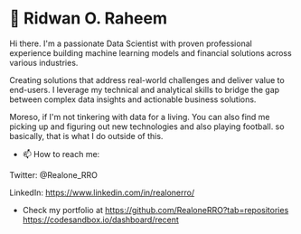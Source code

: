 # 🔭 Ridwan O. Raheem

Hi there. I'm a passionate Data Scientist with proven professional experience building machine learning models and financial solutions across various industries.

Creating solutions that address real-world challenges and deliver value to end-users. I leverage my technical and analytical skills to bridge the gap between complex data insights and actionable business solutions.

Moreso, if I'm not tinkering with data for a living. You can also find me picking up and figuring out new technologies and also playing football. so basically, that is what I do outside of this.

* 📫 How to reach me:
  
Twitter: @Realone_RRO

LinkedIn: https://www.linkedin.com/in/realonerro/

* Check my portfolio at 
https://github.com/RealoneRRO?tab=repositories
https://codesandbox.io/dashboard/recent

